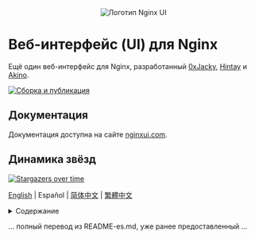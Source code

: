 <div align="center">
      <img src="resources/logo.png" alt="Логотип Nginx UI">
</div>

# Веб-интерфейс (UI) для Nginx

Ещё один веб-интерфейс для Nginx, разработанный [0xJacky](https://jackyu.cn/), [Hintay](https://blog.kugeek.com/) и [Akino](https://github.com/akinoccc).

[![Сборка и публикация](https://github.com/0xJacky/nginx-ui/actions/workflows/build.yml/badge.svg)](https://github.com/0xJacky/nginx-ui/actions/workflows/build.yml)

## Документация
Документация доступна на сайте [nginxui.com](https://nginxui.com).

## Динамика звёзд

[![Stargazers over time](https://starchart.cc/0xJacky/nginx-ui.svg)](https://starchart.cc/0xJacky/nginx-ui)

[English](README.md) | Español | [简体中文](README-zh_CN.md) | [繁體中文](README-zh_TW.md)

<details>
  <summary>Содержание</summary>
  <ol>
    <li>
      <a href="#о-проекте">О проекте</a>
      <ul>
        <li><a href="#демо">Демо</a></li>
        <li><a href="#возможности">Возможности</a></li>
        <li><a href="#интернационализация">Интернационализация</a></li>
        <li><a href="#разработано-с-помощью">Разработано с помощью</a></li>
      </ul>
    </li>
    <li>
      <a href="#начало-работы">Начало работы</a>
      <ul>
        <li><a href="#перед-использованием">Перед использованием</a></li>
        <li><a href="#установка">Установка</a></li>
        <li>
          <a href="#использование">Использование</a>
          <ul>
            <li><a href="#из-исполняемого-файла">Из исполняемого файла</a></li>
            <li><a href="#через-systemd">Через Systemd</a></li>
            <li><a href="#через-docker">Через Docker</a></li>
          </ul>
        </li>
      </ul>
    </li>
    <li>
      <a href="#ручная-сборка">Ручная сборка</a>
      <ul>
        <li><a href="#предварительные-требования">Предварительные требования</a></li>
        <li><a href="#сборка-фронтенда">Сборка фронтенда</a></li>
        <li><a href="#сборка-бэкенда">Сборка бэкенда</a></li>
      </ul>
    </li>
    <li>
      <a href="#скрипт-для-linux">Скрипт для Linux</a>
      <ul>
        <li><a href="#базовое-использование">Базовое использование</a></li>
        <li><a href="#расширенное-использование">Расширенное использование</a></li>
      </ul>
    </li>
    <li><a href="#пример-настройки-reverse-proxy-для-nginx">Пример настройки Reverse Proxy для Nginx</a></li>
    <li><a href="#вклад">Вклад</a></li>
    <li><a href="#лицензия">Лицензия</a></li>
  </ol>
</details>

... полный перевод из README-es.md, уже ранее предоставленный ...